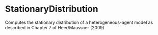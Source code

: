 # StationaryDistribution
Computes the stationary distribution of a heterogeneous-agent model as described in Chapter 7 of Heer/Maussner (2009)

